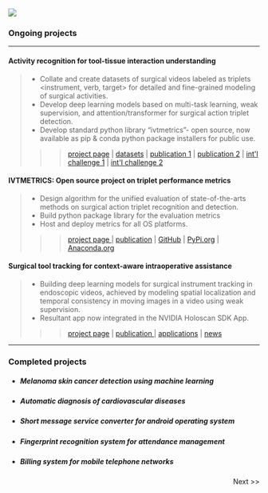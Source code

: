 # [![](https://img.shields.io/badge/CID-PROJECTS-blue?style=for-the-badge)](#)

### Ongoing projects

-----

#### Activity recognition for tool-tissue interaction understanding

> - Collate and create datasets of surgical videos labeled as triplets <instrument, verb, target> for detailed and fine-grained modeling of surgical activities.
> - Develop deep learning models based on multi-task learning, weak supervision, and attention/transformer for surgical action triplet detection.
> - Develop standard python library “ivtmetrics”- open source, now available as pip & conda python package installers for public use.
>>> <a href="https://paperswithcode.com/dataset/cholect50">project page</a> | <a href="https://github.com/CAMMA-public/cholect45">datasets</a> | <a href="https://www.springerprofessional.de/en/recognition-of-instrument-tissue-interactions-in-endoscopic-vide/18443014">publication 1</a> |
>>> <a href="https://www.sciencedirect.com/science/article/abs/pii/S1361841522000846">publication 2</a> | <a href="https://cholectriplet2021.grand-challenge.org/">int'l challenge 1</a> | <a href="https://cholectriplet2022.grand-challenge.org/">int'l challenge 2</a> 


#### IVTMETRICS: Open source project on triplet performance metrics
> - Design algorithm for the unified evaluation of state-of-the-arts methods on surgical action triplet recognition and detection.
> - Build python package library for the evaluation metrics
> - Host and deploy metrics for all OS platforms.
>>> <a href=""> project page </a> | <a href="https://arxiv.org/pdf/2204.05235.pdf">publication</a> | <a href="https://github.com/CAMMA-public/ivtmetrics">GitHub</a> | <a href="https://pypi.org/project/ivtmetrics/">PyPi.org</a> | <a href="https://anaconda.org/nwoye/ivtmetrics">Anaconda.org</a>


#### Surgical tool tracking for context-aware intraoperative assistance

> - Building deep learning models for surgical instrument tracking in endoscopic videos, achieved by modeling spatial localization and temporal consistency in moving images in a video using weak supervision.
> - Resultant app now integrated in the NVIDIA Holoscan SDK App.
>>> <a href="#">project page</a> | <a href="https://link.springer.com/article/10.1007/s11548-019-01958-6">publication </a> | <a href="https://catalog.ngc.nvidia.com/orgs/nvidia/teams/clara-holoscan/resources/holoscan_endoscopy_sample_data">applications</a> | <a href="https://www.ihu-strasbourg.eu/en/lintelligence-artificielle-rentre-dans-les-blocs-operatoires-premiere-mondiale-a-lihu-strasbourg/">news</a>

-------

### Completed projects


- ##### <a>Melanoma skin cancer detection using machine learning</a>


- ##### Automatic diagnosis of cardiovascular diseases


- ##### Short message service converter for android operating system


- ##### Fingerprint recognition system for attendance management


- ##### Billing system for mobile telephone networks

<div style="float:right;">Next >></div>
